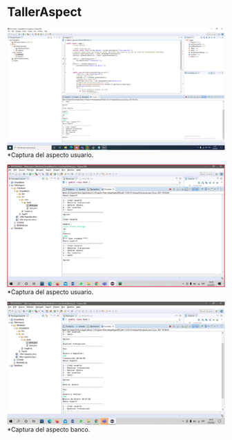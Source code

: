 # TallerAspect


![](/img/capturaYonkani.png)
*Captura del aspecto usuario.

![](/img/capturaKeyla1.png)
*Captura del aspecto usuario.

![](/img/capturaKeyla2.png)
*Captura del aspecto banco.
